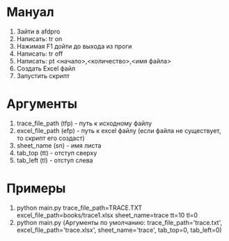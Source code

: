 # Мануал
1. Зайти в afdpro
2. Написать: tr on
3. Нажимая F1 дойти до выхода из проги
4. Написать: tr off
5. Написать: pt <начало>,<количество>,<имя файла>
6. Создать Excel файл
7. Запустить скрипт 
# Аргументы
1. trace_file_path (tfp) - путь к исходному файлу
2. excel_file_path (efp) - путь к excel файлу (если файла не существует, то скрипт его создаст)
3. sheet_name (sn) - имя листа
4. tab_top (tt) - отступ сверху
5. tab_left (tl) - отступ слева
# Примеры
1. python main.py trace_file_path=TRACE.TXT excel_file_path=books/trace1.xlsx sheet_name=trace tt=10 tl=0
2. python main.py (Аргументы по умолчанию: trace_file_path='trace.txt', excel_file_path='trace.xlsx', sheet_name='trace', tab_top=0, tab_left=0)